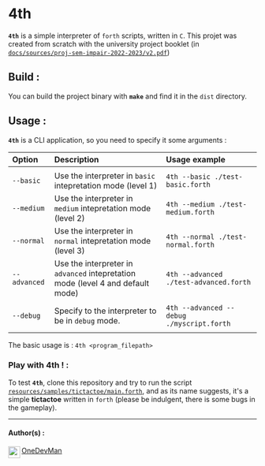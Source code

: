 # 4th

**`4th`** is a simple interpreter of `forth` scripts, written in `C`.
This projet was created from scratch with the university project booklet (in [`docs/sources/proj-sem-impair-2022-2023/v2.pdf`](https://github.com/one-dev-man/4th/blob/main/docs/proj-sem-impair-2022-2023/v2.pdf))

## Build :

You can build the project binary with **`make`** and find it in the `dist` directory.

## Usage :

**`4th`** is a CLI application, so you need to specify it some arguments :

| Option | Description | Usage example |
| :----- | :---------- | :------------ |
|  |  |  |
| `--basic` | Use the interpreter in `basic` intepretation mode (level 1) | `4th --basic ./test-basic.forth` |
| `--medium` | Use the interpreter in `medium` intepretation mode (level 2) | `4th --medium ./test-medium.forth` |
| `--normal` | Use the interpreter in `normal` intepretation mode (level 3) | `4th --normal ./test-normal.forth` |
| `--advanced` | Use the interpreter in `advanced` intepretation mode (level 4 and default mode) | `4th --advanced ./test-advanced.forth` |
|  |  |  |
| `--debug` | Specify to the interpreter to be in `debug` mode. | `4th --advanced --debug ./myscript.forth` |
|  |  |  |

The basic usage is : `4th <program_filepath>`

### Play with 4th ! :

To test **`4th`**, clone this repository and try to run the script [`resources/samples/tictactoe/main.forth`](https://github.com/one-dev-man/4th/blob/main/resources/samples/tictactoe/main.forth), and as its name suggests, it's a simple **tictactoe** written in `forth` (please be indulgent, there is some bugs in the gameplay).

<hr>

#### Author(s) :

<div style="float:left;margin:0 10px 10px 0">
    <img align="left" src="https://contrib.rocks/image?repo=one-dev-man/4th" width="24px">
    <a href="https://github.com/one-dev-man/">
        OneDevMan
    </a>
</div>